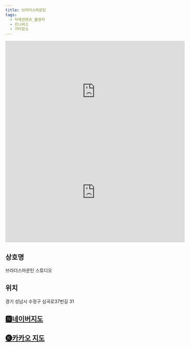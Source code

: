```yaml
---
title: 브라더스마운틴
tags:
  - 자체컨텐츠_촬영지
  - 르니버스
  - 기타장소
---
```

<iframe width="560" height="315" src="https://www.youtube.com/embed/gCR82S_b82E?si=nBWOrrWOgFCWEoUz" title="YouTube video player" frameborder="0" allow="accelerometer; autoplay; clipboard-write; encrypted-media; gyroscope; picture-in-picture; web-share" referrerpolicy="strict-origin-when-cross-origin" allowfullscreen></iframe>
<iframe width="560" height="315" src="https://www.youtube.com/embed/OYjUbgOwJBQ?si=ZYLSd41iTozAb-16" title="YouTube video player" frameborder="0" allow="accelerometer; autoplay; clipboard-write; encrypted-media; gyroscope; picture-in-picture; web-share" referrerpolicy="strict-origin-when-cross-origin" allowfullscreen></iframe>

## 상호명
브라더스마운틴 스튜디오

## 위치
경기 성남시 수정구 심곡로37번길 31


## [🅽네이버지도](https://naver.me/FuzgjLJN)

## [🅚카카오 지도](https://place.map.kakao.com/174287035)
